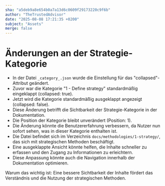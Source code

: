 ```yaml
---
sha: "a5deb9a8e654b0a7a13d6c0609f29173220c9f6b"
author: "TheTrustedAdvisor"
date: "2025-08-08 17:21:35 +0200"
subject: "Assets"
merge: false
---
```


# Änderungen an der Strategie-Kategorie

- In der Datei `_category_.json` wurde die Einstellung für das "collapsed"-Attribut geändert.
- Zuvor war die Kategorie "1 - Define strategy" standardmäßig eingeklappt (collapsed: true).
- Jetzt wird die Kategorie standardmäßig ausgeklappt angezeigt (collapsed: false).
- Diese Änderung betrifft die Sichtbarkeit der Strategie-Kategorie in der Dokumentation.
- Die Position der Kategorie bleibt unverändert (Position: 1).
- Die Änderung könnte die Benutzererfahrung verbessern, da Nutzer nun sofort sehen, was in dieser Kategorie enthalten ist.
- Die Datei befindet sich im Verzeichnis `docs/methodologies/1-strategy/`, das sich mit strategischen Methoden beschäftigt.
- Eine ausgeklappte Ansicht könnte helfen, die Inhalte schneller zu erfassen und den Zugang zu Informationen zu erleichtern.
- Diese Anpassung könnte auch die Navigation innerhalb der Dokumentation optimieren.

Warum das wichtig ist: Eine bessere Sichtbarkeit der Inhalte fördert das Verständnis und die Nutzung der strategischen Methoden.

